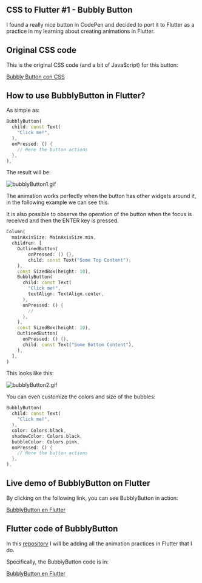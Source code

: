 ## CSS to Flutter #1 - Bubbly Button

I found a really nice button in CodePen and decided to port it to Flutter as a practice in my learning about creating animations in Flutter.

## Original CSS code

This is the original CSS code (and a bit of JavaScript) for this button:

[Bubbly Button con CSS](https://codepen.io/nourabusoud/pen/ypZzMM)

## How to use BubblyButton in Flutter?

As simple as:

```dart
BubblyButton(
  child: const Text(
    "Click me!",
  ),
  onPressed: () {
    // Here the button actions
  },
),
```

The result will be:

![bubblyButton1.gif](https://cdn.hashnode.com/res/hashnode/image/upload/v1640131270090/h6fMGo1WX.gif)

The animation works perfectly when the button has other widgets around it, in the following example we can see this.

It is also possible to observe the operation of the button when the focus is received and then the ENTER key is pressed.

```dart
Column(
  mainAxisSize: MainAxisSize.min,
  children: [
    OutlinedButton(
        onPressed: () {},
        child: const Text("Some Top Content"),
    ),
    const SizedBox(height: 10),
    BubblyButton(
      child: const Text(
        "Click me!",
        textAlign: TextAlign.center,
      ),
      onPressed: () {
        //
      },
    ),
    const SizedBox(height: 10),
    OutlinedButton(
      onPressed: () {},
      child: const Text("Some Bottom Content"),
    ),
  ],
)
```

This looks like this:

![bubblyButton2.gif](https://cdn.hashnode.com/res/hashnode/image/upload/v1640131667771/UdEWdHUon.gif)

You can even customize the colors and size of the bubbles:

```dart
BubblyButton(
  child: const Text(
    "Click me!",
  ),
  color: Colors.black,
  shadowColor: Colors.black,
  bubbleColor: Colors.pink,
  onPressed: () {
    // Here the button actions
  },
),
``` 

## Live demo of BubblyButton on Flutter

By clicking on the following link, you can see BubblyButton in action:

[BubblyButton en Flutter](https://css-to-flutter.fabdev.win/1-bubbly-button/)

## Flutter code of BubblyButton

In this [repository](https://github.com/fabiankaraben/css-to-flutter-series) I will be adding all the animation practices in Flutter that I do.

Specifically, the BubblyButton code is in:

[BubblyButton en Flutter](https://github.com/fabiankaraben/css-to-flutter-series/tree/main/project_1_bubbly_button)